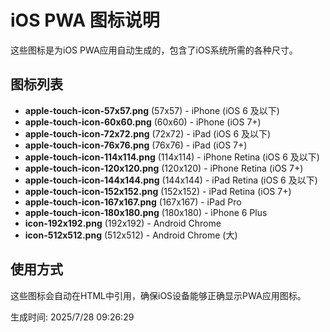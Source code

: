 # iOS PWA 图标说明

这些图标是为iOS PWA应用自动生成的，包含了iOS系统所需的各种尺寸。

## 图标列表

- **apple-touch-icon-57x57.png** (57x57) - iPhone (iOS 6 及以下)
- **apple-touch-icon-60x60.png** (60x60) - iPhone (iOS 7+)
- **apple-touch-icon-72x72.png** (72x72) - iPad (iOS 6 及以下)
- **apple-touch-icon-76x76.png** (76x76) - iPad (iOS 7+)
- **apple-touch-icon-114x114.png** (114x114) - iPhone Retina (iOS 6 及以下)
- **apple-touch-icon-120x120.png** (120x120) - iPhone Retina (iOS 7+)
- **apple-touch-icon-144x144.png** (144x144) - iPad Retina (iOS 6 及以下)
- **apple-touch-icon-152x152.png** (152x152) - iPad Retina (iOS 7+)
- **apple-touch-icon-167x167.png** (167x167) - iPad Pro
- **apple-touch-icon-180x180.png** (180x180) - iPhone 6 Plus
- **icon-192x192.png** (192x192) - Android Chrome
- **icon-512x512.png** (512x512) - Android Chrome (大)

## 使用方式

这些图标会自动在HTML中引用，确保iOS设备能够正确显示PWA应用图标。

生成时间: 2025/7/28 09:26:29
